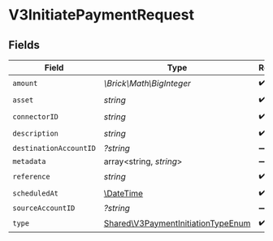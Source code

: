 # V3InitiatePaymentRequest


## Fields

| Field                                                                                    | Type                                                                                     | Required                                                                                 | Description                                                                              |
| ---------------------------------------------------------------------------------------- | ---------------------------------------------------------------------------------------- | ---------------------------------------------------------------------------------------- | ---------------------------------------------------------------------------------------- |
| `amount`                                                                                 | *\Brick\Math\BigInteger*                                                                 | :heavy_check_mark:                                                                       | N/A                                                                                      |
| `asset`                                                                                  | *string*                                                                                 | :heavy_check_mark:                                                                       | N/A                                                                                      |
| `connectorID`                                                                            | *string*                                                                                 | :heavy_check_mark:                                                                       | N/A                                                                                      |
| `description`                                                                            | *string*                                                                                 | :heavy_check_mark:                                                                       | N/A                                                                                      |
| `destinationAccountID`                                                                   | *?string*                                                                                | :heavy_minus_sign:                                                                       | N/A                                                                                      |
| `metadata`                                                                               | array<string, *string*>                                                                  | :heavy_minus_sign:                                                                       | N/A                                                                                      |
| `reference`                                                                              | *string*                                                                                 | :heavy_check_mark:                                                                       | N/A                                                                                      |
| `scheduledAt`                                                                            | [\DateTime](https://www.php.net/manual/en/class.datetime.php)                            | :heavy_check_mark:                                                                       | N/A                                                                                      |
| `sourceAccountID`                                                                        | *?string*                                                                                | :heavy_minus_sign:                                                                       | N/A                                                                                      |
| `type`                                                                                   | [Shared\V3PaymentInitiationTypeEnum](../../Models/Shared/V3PaymentInitiationTypeEnum.md) | :heavy_check_mark:                                                                       | N/A                                                                                      |
